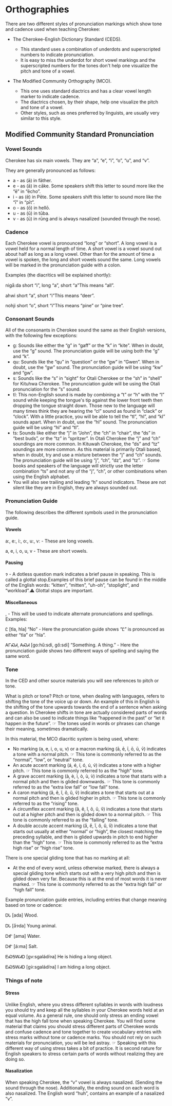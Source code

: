 # Orthographies

There are two different styles of pronunciation markings which show tone and cadence used when teaching Cherokee:

* The Cherokee-English Dictionary Standard (CEDS).
  * This standard uses a combination of underdots and superscripted numbers to indicate pronunciation.
  * It is easy to miss the underdot for short vowel markings and the superscripted numbers for the tones don't help one visualize the pitch and tone of a vowel.

* The Modified Community Orthography (MCO).
    * This one uses standard diactrics and has a clear vowel length marker to indicate cadence.
    * The diactrics chosen, by their shape, help one visualize the pitch and tone of a vowel.
    * Other styles, such as ones preferred by linguists, are usually very similar to this style.

## Modified Community Standard Pronunciation

### Vowel Sounds

Cherokee has six main vowels. They are “a”, “e”, “i”, “o”, “u”, and “v”.

They are generally pronounced as follows:

* a - as (ā) in fāther.
* e - as (ā) in cāke. Some speakers shift this letter to sound more like the “ē” in “ēcho”.
* i - as (ē) in Pēte. Some speakers shift this letter to sound more like the “ī” in “pīt”.
* o - as (ō) in hellō.
* u - as (ū) in tūba.
* v - as (ū) in rūng and is always nasalized (sounded through the nose).

### Cadence

Each Cherokee vowel is pronounced “long” or “short”. A long vowel is a vowel held for a normal length of time. A short vowel is a vowel sound out about half as long as a long vowel. Other than for the amount of time a vowel is spoken, the long and short vowels sound the same. Long vowels will be marked in the pronunciation guide with a colon.

Examples (the diacritics will be explained shortly):

niga̋:da short “i”, long “a”, short “a”This means “all”.

ahwi short “a”, short “i”This means “deer”.

nohji short “o”, short “i”This means “pine” or “pine tree”.

### Consonant Sounds

All of the consonants in Cherokee sound the same as their English versions, with the following few exceptions:

* g: Sounds like either the “g” in “gaff” or the “k” in “kite”. When in doubt, use the “g” sound. The pronunciation guide will be using both the “g” and “k”.
* qu: Sounds like the “qu” in “question” or the “gw” in “Gwen”. When in doubt, use the “gw” sound. The pronunciation guide will be using “kw” and “gw”.
* s: Sounds like the “s” in “sight” for Otali Cherokee or the “sh” in “shell” for Kituhwa Cherokee. The pronunciation guide will be using the Otali pronunciation for the “s” sound.
* tl: This non-English sound is made by combining a “t” or “h” with the “l” sound while keeping the tongue's tip against the lower front teeth then dropping the tongue straight down. Those new to the language will many times think they are hearing the “cl” sound as found in “clack” or “clock”. With a little practice, you will be able to tell the “tl”, “hl”, and “kl” sounds apart. When in doubt, use the “hl” sound. The pronunciation guide will be using “hl” and “tl”.
* ts: Sounds like either the “j” in “John”, the “ch” in “chair”, the “ds” in “best buds”, or the “tz” in “spritzer”. In Otali Cherokee the “j” and “ch” soundings are more common. In Kituwah Cherokee, the “ds” and “tz” soundings are more common. As this material is primarily Otali based, when in doubt, try and use a mixture between the “j” and “ch” sounds. The pronunciation guide will be using “j”, “ch”, “dz”, and “tz”. ☞ Some books and speakers of the language will strictly use the letter combination “ts” and not any of the “j”, “ch”, or other combinations when using the English alphabet.
* You will also see trailing and leading “h” sound indicators. These are not silent like they are in English, they are always sounded out.

### Pronunciation Guide

The following describes the different symbols used in the pronunciation guide.

#### Vowels

a:, e:, i:, o:, u:, v: - These are long vowels.

a, e, i, o, u, v - These are short vowels.

#### Pausing

ɂ - A dotless question mark indicates a brief pause in speaking. This is called a glottal stop.Examples of this brief pause can be found in the middle of the English words: “kitten”, “mitten”, “uh-oh”, “stoplight”, and “workload”.⚠ Glottal stops are important.

#### Miscellaneous

, - This will be used to indicate alternate pronunciations and spellings. Examples:

Ꮭ [tla, hla] “No” - Here the pronunciation guide shows “Ꮭ” is pronounced as either “tla” or “hla”.

ᎪᎱᏍᏗ, ᎪᏍᏗ [go:hű:sdi, gő:sdi] “Something. A thing.” - Here the pronunciation guide shows two different ways of spelling and saying the same word.

### Tone

In the CED and other source materials you will see references to pitch or tone.

What is pitch or tone? Pitch or tone, when dealing with languages, refers to shifting the tone of the voice up or down. An example of this in English is the shifting of the tone upwards towards the end of a sentence when asking a question. In Cherokee shifts in tone are actually considered parts of words and can also be used to indicate things like “happened in the past” or “let it happen in the future”. ☞ The tones used in words or phrases can change their meaning, sometimes dramatically.

In this material, the MCO diacritic system is being used, where:

* No marking (a, e, i, o, u, v) or a macron marking (ā, ē, ī, ō, ū, v̄) indicates a tone with a normal pitch. ☞ This tone is commonly referred to as the “normal”, “low”, or “neutral” tone.
* An acute accent marking (á, é, í, ó, ú, v́) indicates a tone with a higher pitch. ☞ This tone is commonly referred to as the “high” tone.
* A grave accent marking (à, è, ì, ò, ù, v̀) indicates a tone that starts with a normal pitch and then is glided downwards. ☞ This tone is commonly referred to as the “extra low fall” or “low fall” tone.
* A caron marking (ǎ, ě, ǐ, ǒ, ǔ, v̌) indicates a tone that starts out at a normal pitch and then is glided higher in pitch. ☞ This tone is commonly referred to as the “rising” tone.
* A circumflex accent marking (â, ê, î, ô, û, v̂) indicates a tone that starts out at a higher pitch and then is glided down to a normal pitch. ☞ This tone is commonly referred to as the “falling” tone.
* A double accute accent marking (a̋, e̋, i̋, ő, ű, v̋) indicates a tone that starts out usually at either “normal” or “high”, the closest matching the preceding syllable, and then is glided upwards in pitch to end higher than the “high” tone. ☞ This tone is commonly referred to as the “extra high rise” or “high rise” tone.

There is one special gliding tone that has no marking at all:

* At the end of every word, unless otherwise marked, there is always a special gliding tone which starts out with a very high pitch and then is glided down very far. Because this is at the end of most words it is never marked. ☞ This tone is commonly referred to as the “extra high fall” or “high fall” tone. 

Example pronunciation guide entries, including entries that change meaning based on tone or cadence:

ᎠᏓ [ada] Wood.

ᎠᏓ [a̋ɂda] Young animal.

ᎠᎹ [ama] Water.

ᎠᎹ [á:ma] Salt.

ᎬᏍᎦᎳᏗᎠ [gv:sgaládíɂa] He is hiding a long object.

ᎬᏍᎦᎳᏗᎠ [gv̀:sgaládíɂa] I am hiding a long object.

### Things of note

#### Stress

Unlike English, where you stress different syllables in words with loudness you should try and keep all the syllables in your Cherokee words held at an equal volume. As a general rule, one should only stress an ending vowel that has the high fall tone when speaking Cherokee. You will find some material that claims you should stress different parts of Cherokee words and confuse cadence and tone together to create vocabulary entries with stress marks without tone or cadence marks. You should not rely on such materials for pronunciation, you will be led astray. ☞ Speaking with this different way of using stress takes a bit of practice. It is second nature for English speakers to stress certain parts of words without realizing they are doing so.

#### Nasalization

When speaking Cherokee, the “v” vowel is always nasalized. (Sending the sound through the nose). Additionally, the ending sound on each word is also nasalized. The English word “huh”, contains an example of a nasalized “v”.
